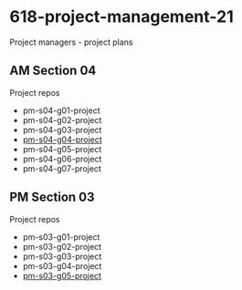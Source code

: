 # 618-project-management-21

Project managers - project plans

## AM Section 04

Project repos

- pm-s04-g01-project
- pm-s04-g02-project
- pm-s04-g03-project
- [pm-s04-g04-project](https://github.com/pramod096/pm-s04-g04-project)
- pm-s04-g05-project
- pm-s04-g06-project
- pm-s04-g07-project

## PM Section 03

Project repos

- pm-s03-g01-project
- pm-s03-g02-project
- pm-s03-g03-project
- pm-s03-g04-project
- [pm-s03-g05-project](https://github.com/GUNDAANUTEJ/pm-s03-g05-project)
